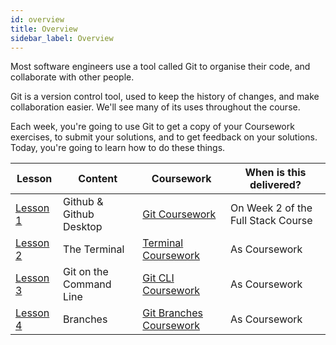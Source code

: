 ```yaml
---
id: overview
title: Overview
sidebar_label: Overview
---
```


Most software engineers use a tool called Git to organise their code, and collaborate with other people.

Git is a version control tool, used to keep the history of changes, and make collaboration easier. We'll see many of its uses throughout the course.

Each week, you're going to use Git to get a copy of your Coursework exercises, to submit your solutions, and to get feedback on your solutions. Today, you're going to learn how to do these things.

| Lesson                             | Content                 | Coursework                                     | When is this delivered?            |
| ---------------------------------- | ----------------------- | ---------------------------------------------- | ---------------------------------- |
| [Lesson 1](./desktop/lesson)       | Github & Github Desktop | [Git Coursework](./desktop/homework)           | On Week 2 of the Full Stack Course |
| [Lesson 2](./terminal/lesson)      | The Terminal            | [Terminal Coursework](./terminal/homework)     | As Coursework                      |
| [Lesson 3](./cli/lesson)           | Git on the Command Line | [Git CLI Coursework](./cli/homework)           | As Coursework                      |
| [Lesson 4](./branches/branches.md) | Branches                | [Git Branches Coursework](./branches/homework) | As Coursework                      |
